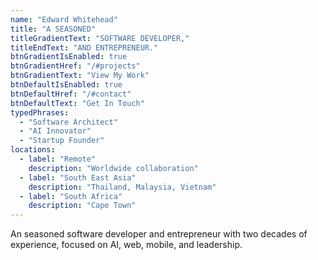```yaml
---
name: "Edward Whitehead"
title: "A SEASONED"
titleGradientText: "SOFTWARE DEVELOPER,"
titleEndText: "AND ENTREPRENEUR."
btnGradientIsEnabled: true
btnGradientHref: "/#projects"
btnGradientText: "View My Work"
btnDefaultIsEnabled: true
btnDefaultHref: "/#contact"
btnDefaultText: "Get In Touch"
typedPhrases:
  - "Software Architect"
  - "AI Innovator"
  - "Startup Founder"
locations:
  - label: "Remote"
    description: "Worldwide collaboration"
  - label: "South East Asia"
    description: "Thailand, Malaysia, Vietnam"
  - label: "South Africa"
    description: "Cape Town"
---
```


An seasoned software developer and entrepreneur with two decades of experience, focused on AI, web, mobile, and leadership.

